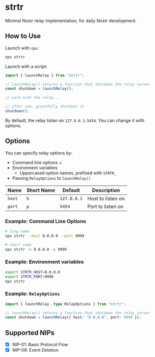 # strtr
Minimal Nostr relay implementation, for daily Nostr development.

## How to Use

Launch with `npx`:

```bash
npx strtr
```

Launch with a script:

```ts
import { launchRelay } from "strtr";

// launchRelay() returns a function that shutdown the relay server
const shutdown = launchRelay();

// work with the relay...

// after use, gracefully shutdown it
shutdown();
```

By default, the relay listen on `127.0.0.1:5454`. You can change it with options.

## Options

You can specify relay options by:

- Command line options
  + 
- Environment variables
  + Uppercased option names, prefixed with `STRTR_`
- Passing `RelayOptions` to `launchRelay()`

| Name | Short Name| Default | Description |
| -- | -- | -- | -- |
| `host` | `h` | `127.0.0.1`| Host to listen on |
| `port` | `p` | `5454` | Port to listen on |

### Example: Command Line Options

```bash
# long name
npx strtr --host 0.0.0.0 --port 9999

# short name
npx strtr -h 0.0.0.0 -p 9999
```

### Example: Environment variables

```bash
export STRTR_HOST=0.0.0.0
export STRTR_PORT=9999
npx strtr
```

### Example: `RelayOptions`

```ts
import { launchRelay, type RelayOptions } from "strtr";

// launchRelay() returns a function that shutdown the relay server
const shutdown = launchRelay({ host: "0.0.0.0", port: 9999 });
```

## Supported NIPs

- [x] NIP-01: Basic Protocol Flow
- [x] NIP-09: Event Deletion
